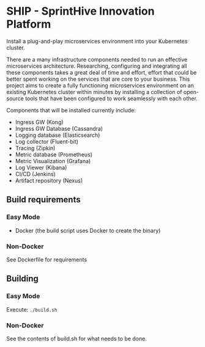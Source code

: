 # SHIP - SprintHive Innovation Platform
Install a plug-and-play microservices environment into your Kubernetes cluster.

There are a many infrastructure components needed to run an effective microservices architecture. Researching, configuring and integrating all these components takes a great deal of time and effort, effort that could be better spent working on the services that are core to your business. This project aims to create a fully functioning microservices environment on an existing Kubernetes cluster within minutes by installing a collection of open-source tools that have been configured to work seamlessly with each other.

Components that will be installed currently include:
* Ingress GW (Kong)
* Ingress GW Database (Cassandra)
* Logging database (Elasticsearch)
* Log collector (Fluent-bit)
* Tracing (Zipkin)
* Metric database (Prometheus)
* Metric Visualization (Grafana)
* Log Viewer (Kibana)
* CI/CD (Jenkins)
* Artifact repository (Nexus)

## Build requirements
### Easy Mode
* Docker (the build script uses Docker to create the binary)

### Non-Docker
See Dockerfile for requirements

## Building
### Easy Mode
Execute: `./build.sh`

### Non-Docker
See the contents of build.sh for what needs to be done.
